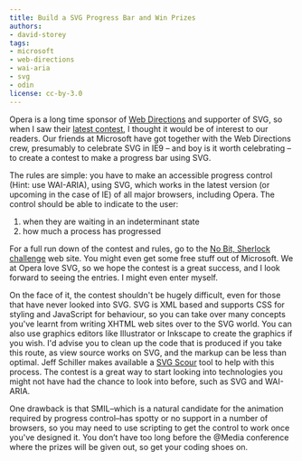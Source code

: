 ```yaml
---
title: Build a SVG Progress Bar and Win Prizes
authors:
- david-storey
tags:
- microsoft
- web-directions
- wai-aria
- svg
- odin
license: cc-by-3.0
---
```


<p>Opera is a long time sponsor of <a href="http://atmedia.webdirections.org/">Web Directions</a> and supporter of SVG, so when I saw their <a href="http://nobitsherlock.com/">latest contest</a>, I thought it would be of interest to our readers. Our friends at Microsoft have got together with the Web Directions crew, presumably to celebrate SVG in IE9 – and boy is it worth celebrating – to create a contest to make a progress bar using SVG.</p>

<p>The rules are simple: you have to make an accessible progress control (Hint: use WAI-ARIA), using SVG, which works in the latest version (or upcoming in the case of IE) of all major browsers, including Opera. The control should be able to indicate to the user:</p>

<ol>
    <li>when they are waiting in an indeterminant state</li>
    <li>how much a process has progressed</li>
</ol>

<p>For a full run down of the contest and rules, go to the <a href="http://nobitsherlock.com/">No Bit, Sherlock challenge</a> web site. You might even get some free stuff out of Microsoft. We at Opera love SVG, so we hope the contest is a great success, and I look forward to seeing the entries. I might even enter myself.</p>

<p>On the face of it, the contest shouldn&#39;t be hugely difficult, even for those that have never looked into SVG. SVG is XML based and supports CSS for styling and JavaScript for behaviour, so you can take over many concepts you&#39;ve learnt from writing XHTML web sites over to the SVG world. You can also use graphics editors like Illustrator or Inkscape to create the graphics if you wish. I&#39;d advise you to clean up the code that is produced if you take this route, as view source works on SVG, and the markup can be less than optimal. Jeff Schiller makes available a <a href="http://www.codedread.com/scour/">SVG Scour</a> tool to help with this process. The contest is a great way to start looking into technologies you might not have had the chance to look into before, such as SVG and WAI-ARIA.</p>

<p> One drawback is that SMIL–which is a natural candidate for the animation required by  progress control–has spotty or no support in a number of browsers, so you may need to use scripting to get the control to work once you&#39;ve designed it. You don’t have too long before the @Media conference where the prizes will be given out, so get your coding shoes on.</p>


